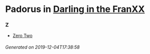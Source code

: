 # Padorus in [Darling in the FranXX](https://myanimelist.net/manga/111512/Darling_in_the_FranXX)

### Z
* [Zero Two](https://github.com/shadow578/Project-Padoru/blob/master/table-of-contents/characters/ZeroTwo.md)

###### Generated on 2019-12-04T17:38:58
